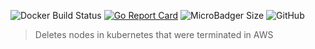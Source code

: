 ![Docker Build Status](https://img.shields.io/docker/build/monder/aws-node-cleanup.svg)
[![Go Report Card](https://goreportcard.com/badge/github.com/monder/aws-node-cleanup)](https://goreportcard.com/report/github.com/monder/aws-node-cleanup)
![MicroBadger Size](https://img.shields.io/microbadger/image-size/monder/aws-node-cleanup/latest.svg)
![GitHub](https://img.shields.io/github/license/monder/aws-node-cleanup.svg)


> Deletes nodes in kubernetes that were terminated in AWS
